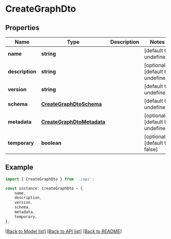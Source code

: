# CreateGraphDto


## Properties

Name | Type | Description | Notes
------------ | ------------- | ------------- | -------------
**name** | **string** |  | [default to undefined]
**description** | **string** |  | [optional] [default to undefined]
**version** | **string** |  | [default to undefined]
**schema** | [**CreateGraphDtoSchema**](CreateGraphDtoSchema.md) |  | [default to undefined]
**metadata** | [**CreateGraphDtoMetadata**](CreateGraphDtoMetadata.md) |  | [optional] [default to undefined]
**temporary** | **boolean** |  | [optional] [default to false]

## Example

```typescript
import { CreateGraphDto } from './api';

const instance: CreateGraphDto = {
    name,
    description,
    version,
    schema,
    metadata,
    temporary,
};
```

[[Back to Model list]](../README.md#documentation-for-models) [[Back to API list]](../README.md#documentation-for-api-endpoints) [[Back to README]](../README.md)
